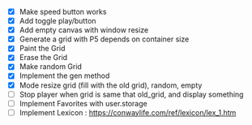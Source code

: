 - [x] Make speed button works
- [x] Add toggle play/button
- [x] Add empty canvas with window resize
- [x] Generate a grid with P5 depends on container size
- [x] Paint the Grid
- [x] Erase the Grid
- [x] Make random Grid
- [x] Implement the gen method
- [x] Mode resize grid (fill with the old grid), random, empty
- [ ] Stop player when grid is same that old_grid, and display something
- [ ] Implement Favorites with user.storage
- [ ] Implement Lexicon : https://conwaylife.com/ref/lexicon/lex_1.htm
